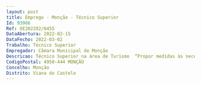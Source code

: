 ```yaml
--- 
layout: post
title: Emprego - Monção - Técnico Superior
Id: 93966
Ref: OE202202/0455
DataAbertura: 2022-02-15
DataFecho: 2022-03-02
Trabalho: Técnico Superior
Empregador: Câmara Municipal de Monção
Descricao: Técnico Superior na área de Turismo  “Propor medidas às necessidades do mercado e do potencial turístico da região, com o intuito de organizar um calendário de atividades com capacidade de atrair visitantes  Apoiar no planeamento, organização e controlo de ações de promoção turística  Apoiar na emissão de pareceres com vista ao licenciamento de unidades hoteleiras ou de turismo no espaço rural  Auxiliar na organização de eventos nacionais e regionais de fomento turístico  Apoio na elaboração de propostas de textos turísticos, mediante o levantamento de conteúdos e investigação bibliográfica.”
CodigoPostal: 4950-444 MONÇÃO
Concelho: Monção
Distrito: Viana do Castelo
--- 
```

